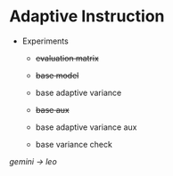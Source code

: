 # Adaptive Instruction
- Experiments
  - ~~evaluation matrix~~
  
  - ~~base model~~
  - base adaptive variance
  
  - ~~base aux~~
  - base adaptive variance aux
  
  - base variance check
 
*gemini -> leo*
